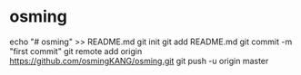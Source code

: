 # osming
echo "# osming" >> README.md
git init
git add README.md
git commit -m "first commit"
git remote add origin https://github.com/osmingKANG/osming.git
git push -u origin master
